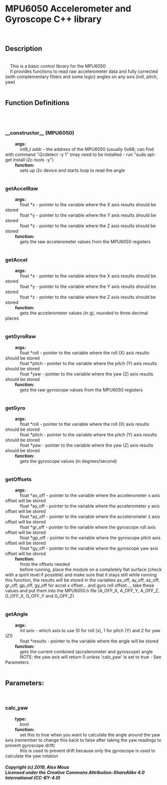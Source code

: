 <h1>MPU6050 Accelerometer and Gyroscope C++ library</h1><br>
<h2>Description</h2><br>
&nbsp&nbsp&nbsp&nbspThis is a basic control library for the MPU6050<br>
&nbsp&nbsp&nbsp&nbspIt provides functions to read raw accelerometer data and fully corrected (with complementary filters and some logic) angles on any axis (roll, pitch, yaw)<br><br>
<h2>Function Definitions</h2><br>
&nbsp&nbsp&nbsp&nbsp<h3>__constructor__ (MPU6050)<br></h3>
&nbsp&nbsp&nbsp&nbsp&nbsp&nbsp&nbsp&nbsp<b>args:</b><br>
&nbsp&nbsp&nbsp&nbsp&nbsp&nbsp&nbsp&nbsp&nbsp&nbsp&nbsp&nbspint8_t addr - the address of the MPU6050 (usually 0x68; can find with command "i2cdetect -y 1" (may need to be installed - run "sudo apt-get install i2c-tools -y")<br>
&nbsp&nbsp&nbsp&nbsp&nbsp&nbsp&nbsp&nbsp<b>function:</b><br>
&nbsp&nbsp&nbsp&nbsp&nbsp&nbsp&nbsp&nbsp&nbsp&nbsp&nbsp&nbspsets up i2c device and starts loop to read the angle<br>
&nbsp&nbsp&nbsp&nbsp<h3>getAccelRaw<br></h3>
&nbsp&nbsp&nbsp&nbsp&nbsp&nbsp&nbsp&nbsp<b>args:</b><br>
&nbsp&nbsp&nbsp&nbsp&nbsp&nbsp&nbsp&nbsp&nbsp&nbsp&nbsp&nbspfloat *x - pointer to the variable where the X axis results should be stored<br>
&nbsp&nbsp&nbsp&nbsp&nbsp&nbsp&nbsp&nbsp&nbsp&nbsp&nbsp&nbspfloat *y - pointer to the variable where the Y axis results should be stored<br>
&nbsp&nbsp&nbsp&nbsp&nbsp&nbsp&nbsp&nbsp&nbsp&nbsp&nbsp&nbspfloat *z - pointer to the variable where the Z axis results should be stored<br>
&nbsp&nbsp&nbsp&nbsp&nbsp&nbsp&nbsp&nbsp<b>function:<br></b>
&nbsp&nbsp&nbsp&nbsp&nbsp&nbsp&nbsp&nbsp&nbsp&nbsp&nbsp&nbspgets the raw accelerometer values from the MPU6050 registers<br>
&nbsp&nbsp&nbsp&nbsp<h3>getAccel<br></h3>
&nbsp&nbsp&nbsp&nbsp&nbsp&nbsp&nbsp&nbsp<b>args:<br></b>
&nbsp&nbsp&nbsp&nbsp&nbsp&nbsp&nbsp&nbsp&nbsp&nbsp&nbsp&nbspfloat *x - pointer to the variable where the X axis results should be stored<br>
&nbsp&nbsp&nbsp&nbsp&nbsp&nbsp&nbsp&nbsp&nbsp&nbsp&nbsp&nbspfloat *y - pointer to the variable where the Y axis results should be stored<br>
&nbsp&nbsp&nbsp&nbsp&nbsp&nbsp&nbsp&nbsp&nbsp&nbsp&nbsp&nbspfloat *z - pointer to the variable where the Z axis results should be stored<br>
&nbsp&nbsp&nbsp&nbsp&nbsp&nbsp&nbsp&nbsp<b>function:<br></b>
&nbsp&nbsp&nbsp&nbsp&nbsp&nbsp&nbsp&nbsp&nbsp&nbsp&nbsp&nbspgets the accelerometer values (in g), rounded to three decimal places<br>
&nbsp&nbsp&nbsp&nbsp<h3>getGyroRaw<br></h3>
&nbsp&nbsp&nbsp&nbsp&nbsp&nbsp&nbsp&nbsp<b>args:<br></b>
&nbsp&nbsp&nbsp&nbsp&nbsp&nbsp&nbsp&nbsp&nbsp&nbsp&nbsp&nbspfloat *roll - pointer to the variable where the roll (X) axis results should be stored<br>
&nbsp&nbsp&nbsp&nbsp&nbsp&nbsp&nbsp&nbsp&nbsp&nbsp&nbsp&nbspfloat *pitch - pointer to the variable where the pitch (Y) axis results should be stored<br>
&nbsp&nbsp&nbsp&nbsp&nbsp&nbsp&nbsp&nbsp&nbsp&nbsp&nbsp&nbspfloat *yaw - pointer to the variable where the yaw (Z) axis results should be stored<br>
&nbsp&nbsp&nbsp&nbsp&nbsp&nbsp&nbsp&nbsp<b>function:<br></b>
&nbsp&nbsp&nbsp&nbsp&nbsp&nbsp&nbsp&nbsp&nbsp&nbsp&nbsp&nbspgets the raw gyroscope values from the MPU6050 registers<br>
&nbsp&nbsp&nbsp&nbsp<h3>getGyro<br></h3>
&nbsp&nbsp&nbsp&nbsp&nbsp&nbsp&nbsp&nbsp<b>args:<br></b>
&nbsp&nbsp&nbsp&nbsp&nbsp&nbsp&nbsp&nbsp&nbsp&nbsp&nbsp&nbspfloat *roll - pointer to the variable where the roll (X) axis results should be stored<br>
&nbsp&nbsp&nbsp&nbsp&nbsp&nbsp&nbsp&nbsp&nbsp&nbsp&nbsp&nbspfloat *pitch - pointer to the variable where the pitch (Y) axis results should be stored<br>
&nbsp&nbsp&nbsp&nbsp&nbsp&nbsp&nbsp&nbsp&nbsp&nbsp&nbsp&nbspfloat *yaw - pointer to the variable where the yaw (Z) axis results should be stored<br>
&nbsp&nbsp&nbsp&nbsp&nbsp&nbsp&nbsp&nbsp<b>function:<br></b>
&nbsp&nbsp&nbsp&nbsp&nbsp&nbsp&nbsp&nbsp&nbsp&nbsp&nbsp&nbspgets the gyroscope values (in degrees/second)<br>
&nbsp&nbsp&nbsp&nbsp<h3>getOffsets<br></h3>
&nbsp&nbsp&nbsp&nbsp&nbsp&nbsp&nbsp&nbsp<b>args:<br></b>
&nbsp&nbsp&nbsp&nbsp&nbsp&nbsp&nbsp&nbsp&nbsp&nbsp&nbsp&nbspfloat *ax_off - pointer to the variable where the accelerometer x axis offset will be stored<br>
&nbsp&nbsp&nbsp&nbsp&nbsp&nbsp&nbsp&nbsp&nbsp&nbsp&nbsp&nbspfloat *ay_off - pointer to the variable where the accelerometer y axis offset will be stored<br>
&nbsp&nbsp&nbsp&nbsp&nbsp&nbsp&nbsp&nbsp&nbsp&nbsp&nbsp&nbspfloat *az_off - pointer to the variable where the accelerometer z axis offset will be stored<br>
&nbsp&nbsp&nbsp&nbsp&nbsp&nbsp&nbsp&nbsp&nbsp&nbsp&nbsp&nbspfloat *gr_off - pointer to the variable where the gyroscope roll axis offset will be stored<br>
&nbsp&nbsp&nbsp&nbsp&nbsp&nbsp&nbsp&nbsp&nbsp&nbsp&nbsp&nbspfloat *gp_off - pointer to the variable where the gyroscope pitch axis offset will be stored<br>
&nbsp&nbsp&nbsp&nbsp&nbsp&nbsp&nbsp&nbsp&nbsp&nbsp&nbsp&nbspfloat *gy_off - pointer to the variable where the gyroscope yaw axis offset will be stored<br>
&nbsp&nbsp&nbsp&nbsp&nbsp&nbsp&nbsp&nbsp<b>function:<br></b>
&nbsp&nbsp&nbsp&nbsp&nbsp&nbsp&nbsp&nbsp&nbsp&nbsp&nbsp&nbspfinds the offsets needed<br>
&nbsp&nbsp&nbsp&nbsp&nbsp&nbsp&nbsp&nbsp&nbsp&nbsp&nbsp&nbspbefore running, place the module on a completely flat surface (check with a spirit level if possible) and make sure that it stays still while running this function, the results will be stored in the variables ax_off, ay_off, az_off, gr_off, gp_off, gy_off for accel x offset... and gyro roll offset..., take these values and put them into the MPU6050.h file (A_OFF_X, A_OFF_Y, A_OFF_Z, G_OFF_X, G_OFF_Y and G_OFF_Z)<br>
&nbsp&nbsp&nbsp&nbsp<h3>getAngle<br></h3>
&nbsp&nbsp&nbsp&nbsp&nbsp&nbsp&nbsp&nbsp<b>args:<br></b>
&nbsp&nbsp&nbsp&nbsp&nbsp&nbsp&nbsp&nbsp&nbsp&nbsp&nbsp&nbspint axis - which axis to use (0 for roll (x), 1 for pitch (Y) and 2 for yaw (Z))<br>
&nbsp&nbsp&nbsp&nbsp&nbsp&nbsp&nbsp&nbsp&nbsp&nbsp&nbsp&nbspfloat *results - pointer to the variable where the angle will be stored<br>
&nbsp&nbsp&nbsp&nbsp&nbsp&nbsp&nbsp&nbsp<b>function:<br></b>
&nbsp&nbsp&nbsp&nbsp&nbsp&nbsp&nbsp&nbsp&nbsp&nbsp&nbsp&nbspgets the current combined (accelerometer and gyroscope) angle<br>
&nbsp&nbsp&nbsp&nbsp&nbsp&nbsp&nbsp&nbsp&nbsp&nbsp&nbsp&nbspNOTE: the yaw axis will return 0 unless 'calc_yaw' is set to true - See Parameters<br><br>
<h2>Parameters:<br></h2>
&nbsp&nbsp&nbsp&nbsp<h3>calc_yaw<br></h3>
&nbsp&nbsp&nbsp&nbsp&nbsp&nbsp&nbsp&nbsp<b>type:<br></b>
&nbsp&nbsp&nbsp&nbsp&nbsp&nbsp&nbsp&nbsp&nbsp&nbsp&nbsp&nbspbool<br>
&nbsp&nbsp&nbsp&nbsp&nbsp&nbsp&nbsp&nbsp<b>function:<br></b>
&nbsp&nbsp&nbsp&nbsp&nbsp&nbsp&nbsp&nbsp&nbsp&nbsp&nbsp&nbspset this to true when you want to calculate the angle around the yaw axis (remember to change this back to false after taking the yaw readings to prevent gyroscope drift)<br>
&nbsp&nbsp&nbsp&nbsp&nbsp&nbsp&nbsp&nbsp&nbsp&nbsp&nbsp&nbspthis is used to prevent drift because only the gyroscope is used to calculate the yaw rotation<br>
<h5>Copyright (c) 2019, Alex Mous<br>
Licensed under the Creative Commons Attribution-ShareAlike 4.0 International (CC-BY-4.0)</h5><br><br><br>
